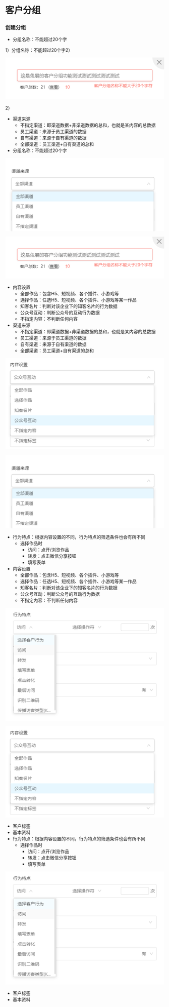# 客户分组

### 创建分组

* 分组名称：不能超过20个字

1）分组名称：不能超过20个字2）

![](../.gitbook/assets/image%20%2860%29.png)

2）

* 渠道来源
  * 不指定渠道：即渠道数据+非渠道数据的总和，也就是某内容的总数据
  * 员工渠道：来源于员工渠道的数据
  * 自有渠道：来源于自有渠道的数据
  * 全部渠道：员工渠道+自有渠道的总和
* 分组名称：不能超过20个字

![](../.gitbook/assets/image%20%2861%29.png)

![](../.gitbook/assets/image%20%2860%29.png)

* 内容设置
  * 全部作品：包含H5、短视频、各个插件、小游戏等
  * 选择作品：任选H5、短视频、各个插件、小游戏等某一作品
  * 知客名片：判断对该企业下的知客名片的行为数据
  * 公众号互动：判断公众号的互动行为数据
  * 不指定内容：不判断任何内容
* 渠道来源
  * 不指定渠道：即渠道数据+非渠道数据的总和，也就是某内容的总数据
  * 员工渠道：来源于员工渠道的数据
  * 自有渠道：来源于自有渠道的数据
  * 全部渠道：员工渠道+自有渠道的总和

![](../.gitbook/assets/image%20%2846%29.png)

![](../.gitbook/assets/image%20%2861%29.png)

* 行为特点：根据内容设置的不同，行为特点的筛选条件也会有所不同
  * 选择作品时
    * 访问：点开/浏览作品
    * 转发：点击微信分享按钮
    * 填写表单
* 内容设置
  * 全部作品：包含H5、短视频、各个插件、小游戏等
  * 选择作品：任选H5、短视频、各个插件、小游戏等某一作品
  * 知客名片：判断对该企业下的知客名片的行为数据
  * 公众号互动：判断公众号的互动行为数据
  * 不指定内容：不判断任何内容

![](../.gitbook/assets/image%20%28132%29.png)

![](../.gitbook/assets/image%20%2846%29.png)

* 客户标签
* 基本资料
* 行为特点：根据内容设置的不同，行为特点的筛选条件也会有所不同
  * 选择作品时
    * 访问：点开/浏览作品
    * 转发：点击微信分享按钮
    * 填写表单

![](../.gitbook/assets/image%20%28132%29.png)

* 客户标签
* 基本资料

